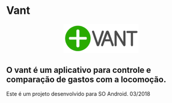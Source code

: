 # <h1>Vant</h1>

<p align="center">
  <img src="https://github.com/gustavomac89/maisvant/blob/master/app/src/main/res/drawable/vant.png" width="200"/>
</p>

<h2>O vant é um aplicativo para controle e comparação de gastos com a locomoção.</h2>
Este é um projeto desenvolvido para SO Android.   03/2018 
